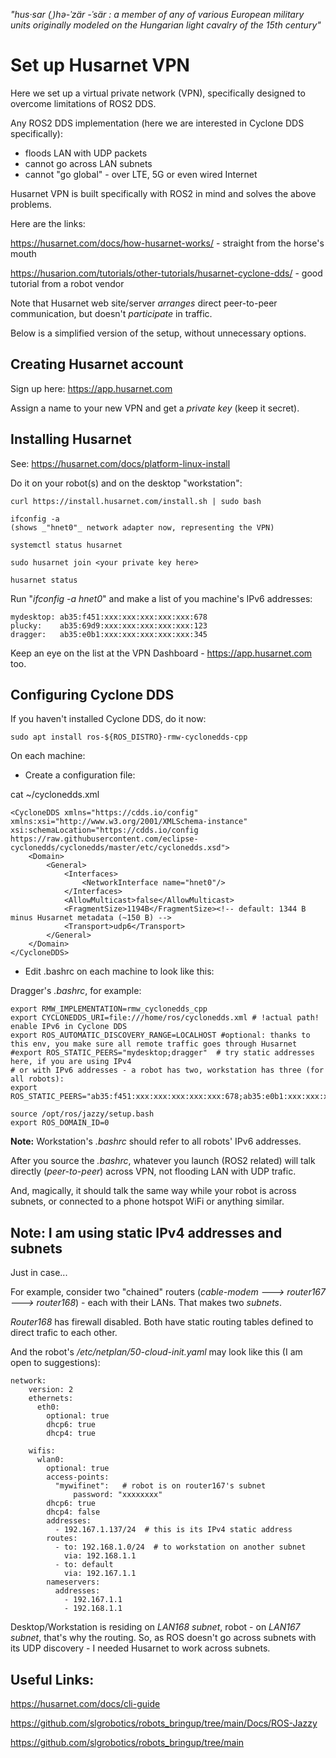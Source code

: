 _"hus·​sar (ˌ)hə-ˈzär  -ˈsär : a member of any of various European military units originally modeled on the Hungarian light cavalry of the 15th century"_

# Set up Husarnet VPN

Here we set up a virtual private network (VPN), specifically designed to overcome limitations of ROS2 DDS.

Any ROS2 DDS implementation (here we are interested in Cyclone DDS specifically):

- floods LAN with UDP packets
- cannot go across LAN subnets
- cannot "go global" - over LTE, 5G or even wired Internet

Husarnet VPN is built specifically with ROS2 in mind and solves the above problems.

Here are the links:

https://husarnet.com/docs/how-husarnet-works/ - straight from the horse's mouth

https://husarion.com/tutorials/other-tutorials/husarnet-cyclone-dds/ - good tutorial from a robot vendor

Note that Husarnet web site/server _arranges_ direct peer-to-peer communication, but doesn't _participate_ in traffic.

Below is a simplified version of the setup, without unnecessary options.

## Creating Husarnet account

Sign up here: https://app.husarnet.com

Assign a name to your new VPN and get a _private key_ (keep it secret).

## Installing Husarnet

See: https://husarnet.com/docs/platform-linux-install

Do it on your robot(s) and on the desktop "workstation":
```
curl https://install.husarnet.com/install.sh | sudo bash

ifconfig -a
(shows _"hnet0"_ network adapter now, representing the VPN)

systemctl status husarnet

sudo husarnet join <your private key here>

husarnet status
```
Run "_ifconfig -a hnet0_" and make a list of you machine's IPv6 addresses:
```
mydesktop: ab35:f451:xxx:xxx:xxx:xxx:xxx:678
plucky:    ab35:69d9:xxx:xxx:xxx:xxx:xxx:123
dragger:   ab35:e0b1:xxx:xxx:xxx:xxx:xxx:345
```
Keep an eye on the list at the VPN Dashboard - https://app.husarnet.com too.

## Configuring Cyclone DDS

If you haven't installed Cyclone DDS, do it now:
```
sudo apt install ros-${ROS_DISTRO}-rmw-cyclonedds-cpp
```
On each machine:

- Create a configuration file:

cat ~/cyclonedds.xml
```
<CycloneDDS xmlns="https://cdds.io/config" xmlns:xsi="http://www.w3.org/2001/XMLSchema-instance" xsi:schemaLocation="https://cdds.io/config https://raw.githubusercontent.com/eclipse-cyclonedds/cyclonedds/master/etc/cyclonedds.xsd">
    <Domain>
        <General>
            <Interfaces>
                <NetworkInterface name="hnet0"/>
            </Interfaces>
            <AllowMulticast>false</AllowMulticast>
            <FragmentSize>1194B</FragmentSize><!-- default: 1344 B minus Husarnet metadata (~150 B) -->
            <Transport>udp6</Transport>
        </General>      
    </Domain>
</CycloneDDS>
```
- Edit .bashrc on each machine to look like this:

Dragger's _.bashrc_, for example:
```
export RMW_IMPLEMENTATION=rmw_cyclonedds_cpp
export CYCLONEDDS_URI=file:///home/ros/cyclonedds.xml # !actual path! enable IPv6 in Cyclone DDS
export ROS_AUTOMATIC_DISCOVERY_RANGE=LOCALHOST #optional: thanks to this env, you make sure all remote traffic goes through Husarnet
#export ROS_STATIC_PEERS="mydesktop;dragger"  # try static addresses here, if you are using IPv4
# or with IPv6 addresses - a robot has two, workstation has three (for all robots):
export ROS_STATIC_PEERS="ab35:f451:xxx:xxx:xxx:xxx:xxx:678;ab35:e0b1:xxx:xxx:xxx:xxx:xxx:345"

source /opt/ros/jazzy/setup.bash
export ROS_DOMAIN_ID=0
```
**Note:** Workstation's _.bashrc_ should refer to all robots' IPv6 addresses.

After you source the _.bashrc_, whatever you launch (ROS2 related) will talk directly (_peer-to-peer_) across VPN, not flooding LAN with UDP trafic.

And, magically, it should talk the same way while your robot is across subnets, or connected to a phone hotspot WiFi or anything similar.

## Note: I am using static IPv4 addresses and subnets

Just in case...

For example, consider two "chained" routers (_cable-modem ---> router167 ---> router168_) - each with their LANs. That makes two _subnets_.

_Router168_ has firewall disabled. Both have static routing tables defined to direct trafic to each other.

And the robot's _/etc/netplan/50-cloud-init.yaml_ may look like this (I am open to suggestions):
```
network:
    version: 2
    ethernets:
      eth0:
        optional: true
        dhcp6: true
        dhcp4: true

    wifis:
      wlan0:
        optional: true
        access-points:
          "mywifinet":   # robot is on router167's subnet
              password: "xxxxxxxx"
        dhcp6: true
        dhcp4: false
        addresses:
          - 192.167.1.137/24  # this is its IPv4 static address
        routes:
          - to: 192.168.1.0/24  # to workstation on another subnet
            via: 192.168.1.1
          - to: default
            via: 192.167.1.1
        nameservers:
          addresses:
            - 192.167.1.1
            - 192.168.1.1
```

Desktop/Workstation is residing on _LAN168 subnet_, robot - on _LAN167 subnet_, that's why the routing. So, as ROS doesn't go across subnets with its UDP discovery - I needed Husarnet to work across subnets.

## Useful Links:

https://husarnet.com/docs/cli-guide

https://github.com/slgrobotics/robots_bringup/tree/main/Docs/ROS-Jazzy

https://github.com/slgrobotics/robots_bringup/tree/main

